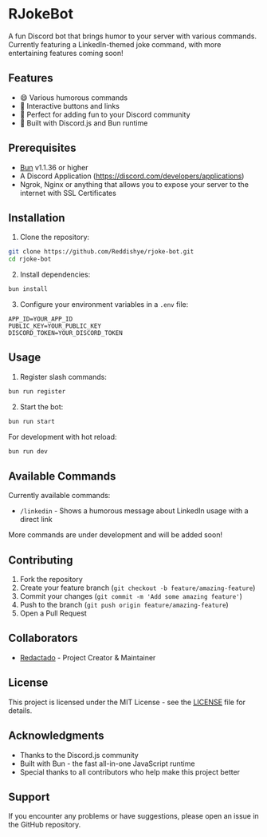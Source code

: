 # RJokeBot

A fun Discord bot that brings humor to your server with various commands. Currently featuring a LinkedIn-themed joke command, with more entertaining features coming soon!

## Features

- 😄 Various humorous commands
- 🔗 Interactive buttons and links
- 💬 Perfect for adding fun to your Discord community
- 🚀 Built with Discord.js and Bun runtime

## Prerequisites

- [Bun](https://bun.sh) v1.1.36 or higher
- A Discord Application (https://discord.com/developers/applications)
- Ngrok, Nginx or anything that allows you to expose your server to the internet with SSL Certificates

## Installation

1. Clone the repository:
```bash
git clone https://github.com/Reddishye/rjoke-bot.git
cd rjoke-bot
```

2. Install dependencies:
```bash
bun install
```

3. Configure your environment variables in a `.env` file:
```env
APP_ID=YOUR_APP_ID
PUBLIC_KEY=YOUR_PUBLIC_KEY
DISCORD_TOKEN=YOUR_DISCORD_TOKEN
```

## Usage

1. Register slash commands:
```bash
bun run register
```

2. Start the bot:
```bash
bun run start
```

For development with hot reload:
```bash
bun run dev
```

## Available Commands

Currently available commands:
- `/linkedin` - Shows a humorous message about LinkedIn usage with a direct link

More commands are under development and will be added soon!

## Contributing

1. Fork the repository
2. Create your feature branch (`git checkout -b feature/amazing-feature`)
3. Commit your changes (`git commit -m 'Add some amazing feature'`)
4. Push to the branch (`git push origin feature/amazing-feature`)
5. Open a Pull Request

## Collaborators

- [Redactado](https://github.com/Reddishye) - Project Creator & Maintainer

## License

This project is licensed under the MIT License - see the [LICENSE](LICENSE) file for details.

## Acknowledgments

- Thanks to the Discord.js community
- Built with Bun - the fast all-in-one JavaScript runtime
- Special thanks to all contributors who help make this project better

## Support

If you encounter any problems or have suggestions, please open an issue in the GitHub repository.
